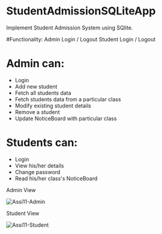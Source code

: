 # StudentAdmissionSQLiteApp

Implement Student Admission System using SQlite.

#Functionality:
Admin Login / Logout 
Student Login / Logout
# Admin can:
- Login
- Add new student 
- Fetch all students data
- Fetch students data from a particular class
- Modify existing student details
- Remove a student
- Update NoticeBoard with particular class
# Students can:                       
- Login 
- View his/her details
- Change password
- Read his/her class's NoticeBoard 

Admin View

![Assi11-Admin](https://user-images.githubusercontent.com/31307659/146978013-240dcfae-8b10-47a1-9cde-ee719bd7ab45.gif)

Student View

![Assi11-Student](https://user-images.githubusercontent.com/31307659/146978975-68aa5295-b837-44ff-93f6-cea3fd9c7dae.gif)
